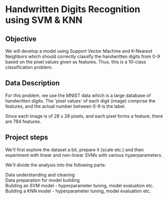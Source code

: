 # Handwritten Digits Recognition using SVM & KNN
## Objective 
We will develop a model using Support Vector Machine and K-Nearest Neighbors which should correctly classify the handwritten digits from 0-9 based on the pixel values given as features. Thus, this is a 10-class classification problem.

## Data Description 
For this problem, we use the MNIST data which is a large database of handwritten digits. The 'pixel values' of each digit (image) comprise the features, and the actual number between 0-9 is the label.

Since each image is of 28 x 28 pixels, and each pixel forms a feature, there are 784 features.

## Project steps

We'll first explore the dataset a bit, prepare it (scale etc.) and then experiment with linear and non-linear SVMs with various hyperparameters.

We'll divide the analysis into the following parts:

Data understanding and cleaning\
Data preparation for model building\
Building an SVM model - hyperparameter tuning, model evaluation etc.\
Building a KNN model - hyperparameter tuning, model evaluation etc.

